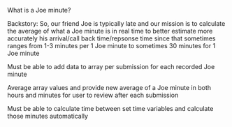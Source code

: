 What is a Joe minute? 

Backstory:
So, our friend Joe is typically late and our mission is to calculate the average of what a Joe minute is in real time to better estimate more accurately his arrival/call back time/repsonse time since that sometimes ranges from 1-3 minutes per 1 Joe minute to sometimes 30 minutes for 1 Joe minute

Must be able to add data to array per submission for each recorded Joe minute

Average array values and provide new average of a Joe minute in both hours and minutes for user to review after each submission

Must be able to calculate time between set time variables and calculate those minutes automatically
